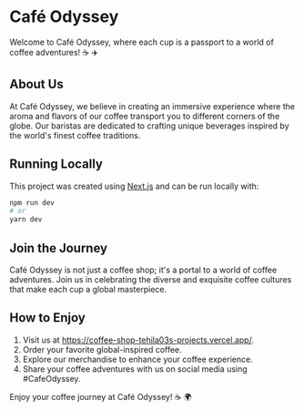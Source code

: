 # Café Odyssey

Welcome to Café Odyssey, where each cup is a passport to a world of coffee adventures! ☕ ✈️

## About Us

At Café Odyssey, we believe in creating an immersive experience where the aroma and flavors of our coffee transport you to different corners of the globe. Our baristas are dedicated to crafting unique beverages inspired by the world's finest coffee traditions.

## Running Locally

This project was created using [Next.js](https://nextjs.org/) and can be run locally with:

```bash
npm run dev
# or
yarn dev
```

## Join the Journey

Café Odyssey is not just a coffee shop; it's a portal to a world of coffee adventures. Join us in celebrating the diverse and exquisite coffee cultures that make each cup a global masterpiece.

## How to Enjoy

1. Visit us at https://coffee-shop-tehila03s-projects.vercel.app/.
2. Order your favorite global-inspired coffee.
3. Explore our merchandise to enhance your coffee experience.
4. Share your coffee adventures with us on social media using #CafeOdyssey.

Enjoy your coffee journey at Café Odyssey! ☕ 🌍
